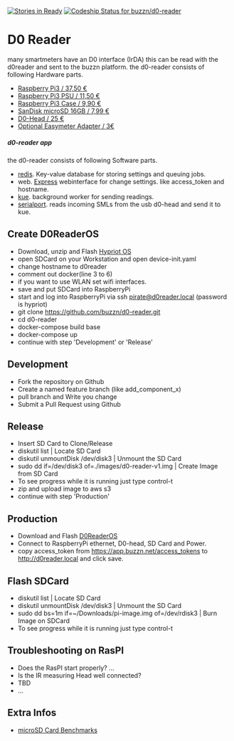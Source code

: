 [![Stories in Ready](https://badge.waffle.io/buzzn/d0-reader.png?label=ready&title=Ready)](https://waffle.io/buzzn/d0-reader)
[ ![Codeship Status for buzzn/d0-reader](https://codeship.io/projects/16833330-f9ad-0133-be69-0e6ed700efb9/status)](https://codeship.io/projects/151300)


# D0 Reader
  many smartmeters have an  D0 interface (IrDA) this can be read with the d0reader and sent to the buzzn platform.
  the d0-reader consists of following Hardware parts.

  - [Raspberry Pi3 / 37,50 € ](https://www.reichelt.de/RASPBERRY-PI-3/3/index.html?&ACTION=3&LA=446&ARTICLE=164977&artnr=RASPBERRY+PI+3&SEARCH=pi3)
  - [Raspberry Pi3 PSU / 11,50 € ](https://www.reichelt.de/Ladegeraete-fuer-USB-Geraete/NT-MUSB-25-SW/3/index.html?&ACTION=3&LA=517&ARTICLE=167078&GROUPID=5158)
  - [Raspberry Pi3 Case / 9,90 € ](https://www.amazon.de/offizielles-Geh%C3%A4use-Raspberry-Pi-himbeer/dp/B01CESAU4G/ref=sr_1_2?ie=UTF8&qid=1468406281&sr=8-2&keywords=Geh%C3%A4use+Raspberry+Pi3)
  - [SanDisk microSD 16GB / 7,99 € ](http://www.amazon.de/SanDisk-Android-microSDHC-Speicherkarte-SD-Adapter/dp/B013UDL5V6/ref=pd_sim_147_7?ie=UTF8&dpID=41yP-zBY53L&dpSrc=sims&preST=_AC_UL160_SR160%2C160_&refRID=0BJQVE54N5Z7GB6JEBXN)
  - [D0-Head / 25 € ](http://wiki.volkszaehler.org/hardware/controllers/ir-schreib-lesekopf-usb-ausgang#stueckliste_und_preise)
  - [Optional Easymeter Adapter / 3€](http://wiki.volkszaehler.org/hardware/controllers/ir-schreib-lesekopf_easymeter-adapter)

##### d0-reader app
  the d0-reader consists of following Software parts.

  - [redis](http://redis.io/). Key-value database for storing settings and queuing jobs.
  - web. [Express](https://github.com/expressjs/express) webinterface for change settings. like access_token and hostname.
  - [kue](https://github.com/Automattic/kue). background worker for sending readings.
  - [serialport](https://github.com/EmergingTechnologyAdvisors/node-serialport). reads incoming SMLs from the usb d0-head and send it to kue.


## Create D0ReaderOS
  - Download, unzip and Flash [Hypriot OS](https://downloads.hypriot.com/hypriotos-rpi-v0.8.0.img.zip)
  - open SDCard on your Workstation and open device-init.yaml
  - change hostname to d0reader
  - comment out docker(line 3 to 6)
  - if you want to use WLAN set wifi interfaces.
  - save and put SDCard into RaspberryPi
  - start and log into RaspberryPi via ssh pirate@d0reader.local (password is hypriot)
  - git clone https://github.com/buzzn/d0-reader.git
  - cd d0-reader
  - docker-compose build base
  - docker-compose up
  - continue with step 'Development' or 'Release'

## Development
  - Fork the repository on Github
  - Create a named feature branch (like add_component_x)
  - pull branch and Write you change
  - Submit a Pull Request using Github

## Release
  - Insert SD Card to Clone/Release
  - diskutil list | Locate SD Card
  - diskutil unmountDisk /dev/disk3 | Unmount the SD Card
  - sudo dd if=/dev/disk3 of=./images/d0-reader-v1.img | Create Image from SD Card
  - To see progress while it is running just type control-t
  - zip and upload image to aws s3
  - continue with step 'Production'

## Production
  - Download and Flash [D0ReaderOS](http://buzzn.s3.amazonaws.com/d0-reader-v1.img.zip)
  - Connect to RaspberryPi ethernet, D0-head, SD Card and Power.
  - copy access_token from https://app.buzzn.net/access_tokens to http://d0reader.local and click save.

## Flash SDCard
  - diskutil list | Locate SD Card
  - diskutil unmountDisk /dev/disk3 | Unmount the SD Card
  - sudo dd bs=1m if=~/Downloads/pi-image.img of=/dev/rdisk3 | Burn Image on SDCard
  - To see progress while it is running just type control-t

## Troubleshooting on RasPI
  - Does the RasPI start properly? ...
  - Is the IR measuring Head well connected?
  - TBD
  - ...

## Extra Infos
  - [microSD Card Benchmarks](http://www.pidramble.com/wiki/benchmarks/microsd-cards)
